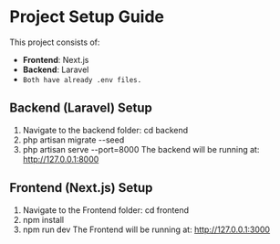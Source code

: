 # Project Setup Guide

This project consists of:  
- **Frontend**: Next.js  
- **Backend**: Laravel  
- `Both have already .env files.`

##  Backend (Laravel) Setup

1. Navigate to the backend folder:
    cd backend
2. php artisan migrate --seed
3. php artisan serve --port=8000
The backend will be running at: http://127.0.0.1:8000

##  Frontend (Next.js) Setup

1. Navigate to the Frontend folder:
     cd frontend 
2. npm install
3. npm run dev
The Frontend will be running at: http://127.0.0.1:3000

